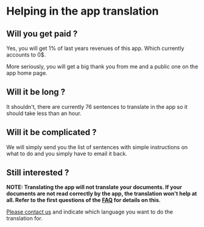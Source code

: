 # Helping in the app translation

## Will you get paid ?

Yes, you will get 1% of last years revenues of this app. Which currently accounts to 0$.

More seriously, you will get a big thank you from me and a public one on the app home page.

<!--- end panel -->

## Will it be long ?

It shouldn't, there are currently 76 sentences to translate in the app so it should take less than an hour.

<!--- end panel -->

## Will it be complicated ?

We will simply send you the list of sentences with simple instructions on what to do and you simply have to email it back.

<!--- end panel -->

## Still interested ?

<b>NOTE: Translating the app will not translate your documents. If your documents are not read correctly by the app, the translation won't help at all. Refer to the first questions of the <a href="/faq.html">FAQ</a> for details on this.</b>

<a href="/site/contact.html">Please contact us</a> and indicate which language you want to do the translation for.

<script type="text/javascript"> <!--
function UnCryptMailto( s )
{
    var n = 0;
    var r = "";
    for( var i = 0; i < s.length; i++)
    {
        n = s.charCodeAt( i );
        if( n >= 8364 )
        {
            n = 128;
        }
        r += String.fromCharCode( n - 1 );
    }
    return r;
}

function linkTo_UnCryptMailto( s )
{
    location.href=UnCryptMailto( s );
}
// --> </script>

<!--- end panel -->

